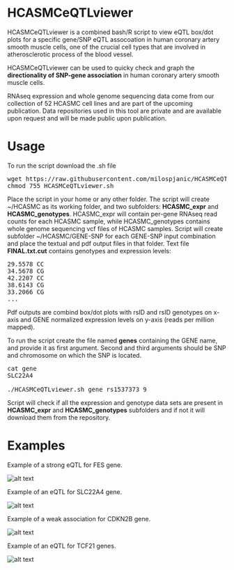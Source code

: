 # HCASMCeQTLviewer

HCASMCeQTLviewer is a combined bash/R script to view eQTL box/dot plots for a specific gene/SNP eQTL assocoation in human coronary artery smooth muscle cells, one of the crucial cell types that are involved in atherosclerotic process of the blood vessel.

HCASMCeQTLviewer can be used to quicky check and graph the **directionality of SNP-gene association** in human coronary artery smooth muscle cells.

RNAseq expression and whole genome sequencing data come from our collection of 52 HCASMC cell lines and are part of the upcoming publication. Data repositories used in this tool are private and are available upon request and will be made public upon publication.

# Usage

To run the script download the .sh file

<pre>
wget https://raw.githubusercontent.com/milospjanic/HCASMCeQTLviewer/master/HCASMCeQTLviewer.sh
chmod 755 HCASMCeQTLviewer.sh
</pre>

Place the script in your home or any other folder. The script will create ~/HCASMC as its working folder, and two subfolders: **HCASMC_expr** and **HCASMC_genotypes**. HCASMC_expr will contain per-gene RNAseq read counts for each HCASMC sample, while HCASMC_genotypes contains whole genome sequencing vcf files of HCASMC samples. Script will create subfolder ~/HCASMC/GENE-SNP for each GENE-SNP input combination and place the textual and pdf output files in that folder. Text file **FINAL.txt.cut** contains genotypes and expression levels:

<pre>
29.5578 CC
34.5678 CG
42.2207 CC
38.6143 CG
33.2066 CG
...
</pre>

Pdf outputs are combind box/dot plots with rsID and rsID genotypes on x-axis and GENE normalized expression levels on y-axis (reads per million mapped).

To run the script create the file named **genes** containing the GENE name, and provide it as first argument. Second and third arguments should be SNP and chromosome on which the SNP is located.

<pre>
cat gene
SLC22A4

./HCASMCeQTLviewer.sh gene rs1537373 9 
</pre>

Script will check if all the expression and genotype data sets are present in **HCASMC_expr** and **HCASMC_genotypes** subfolders and if not it will download them from the repository.

# Examples
Example of a strong eQTL for FES gene.

![alt text](https://github.com/milospjanic/HCASMCeQTLviewer/blob/master/rs2521501.png)

Example of an eQTL for SLC22A4 gene.

![alt text](https://github.com/milospjanic/HCASMCeQTLviewer/blob/master/rs273909.png)

Example of a weak association for CDKN2B gene.

![alt text](https://github.com/milospjanic/HCASMCeQTLviewer/blob/master/rs1537373.png)

Example of an eQTL for TCF21 genes.

![alt text](https://github.com/milospjanic/HCASMCeQTLviewer/blob/master/rs12190287.png)
